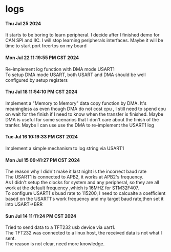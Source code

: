 
# logs
#### Thu Jul 25 2024
It starts to be boring to learn peripheral. I decide after I finished demo for CAN SPI and IIC. I will stop learning peripherals interfaces.
Maybe it will be time to start port freertos on my board

#### Mon Jul 22 11:19:55 PM CST 2024
Re-implement log function with DMA mode USART1      
To setup DMA mode USART, both USART and DMA  should be well configured by setup registers

#### Thu Jul 18 11:54:10 PM CST 2024
Implement a "Memory to Memory" data copy function by DMA.
It's meaningless as even though DMA do not cost cpu , I still need to spend cpu on wait for the finish if I need to know when the transfer is finished.
Maybe DMA is useful for some scenarios that I don't care about the finish of the tranfer.
Maybe I can use use the DMA to re-implement the USART1 log

#### Tue Jul 16 10:19:33 PM CST 2024
Implement a simple mechanism to log string via USART1       

#### Mon Jul 15 09:41:27 PM CST 2024     
The reason why I didn't make it last night is the incorrect baud rate  
The USART1 is connected to APB2, it works at APB2's frequency.      
As I didn't setup the clocks for system and any peripheral, so they are all work at the default frequency ,which is 16MHZ for STM32F407.        
To configure USART1's buad rate to 115200, I need to calcualte a coefficient based on the USART1's work frequency and my target baud rate,then set it into USART->BRR

      
#### Sun Jul 14 11:11:24 PM CST 2024     
Tried to send data to a TFT232 usb device via uart1.        
The TFT232 was connected to a linux host, the received data is not what I sent.     
The reason is not clear, need more knowledge.       

